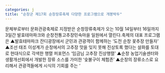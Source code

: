 ```yaml
---
categories: j
title: "순창군 제17회 순창장류축제 다양한 프로그램으로 개봉박두"
---
```

문체부로부터 문화관광축제로 지정받은 순창장류축제가 오는 10월 14일부터 16일까지 3일간 발효테마파크와 순창전통고추장민속마을 일원에서 열린다.축제의 대표 프로그램은 ▲발효테마파크 잔디광장에서 군민과 관광객이 함께하는 ‘도전 순창 꽃추장 만들자’ ▲조선 태조 이성계가 순창에서의 고추장 맛을 잊지 못해 진상토록 했다는 설화를 토대로 현대식으로 각색한 행렬 퍼포먼스 ‘임금님 고추장 진상행렬’ ▲순창 농업기술센터와 생활개선회에서 개발한 장류 소스를 가미한 ‘숯불구이 체험존’ ▲순창의 장류소스로 요리해서 관광객들에게 시식의 기회를 주는 ‘